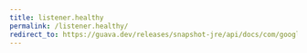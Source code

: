```yaml
---
title: listener.healthy
permalink: /listener.healthy/
redirect_to: https://guava.dev/releases/snapshot-jre/api/docs/com/google/common/util/concurrent/ServiceManager.Listener.html#healthy--
---
```

